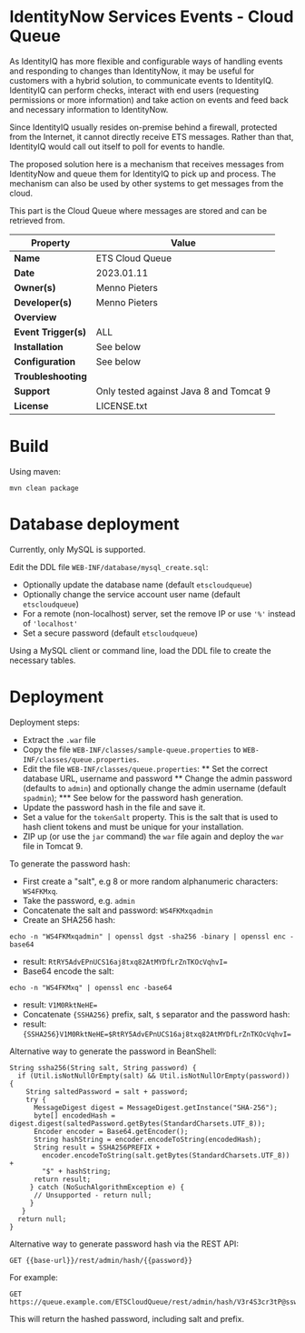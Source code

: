 # IdentityNow Services Events - Cloud Queue

As IdentityIQ has more flexible and configurable ways of handling events and responding to changes than IdentityNow, it may be useful for customers with a hybrid solution, to communicate events to IdentityIQ. IdentityIQ can perform checks, interact with end users (requesting permissions or more information) and take action on events and feed back and necessary information to IdentityNow.

Since IdentityIQ usually resides on-premise behind a firewall, protected from the Internet, it cannot directly receive ETS messages. Rather than that, IdentityIQ would call out itself to poll for events to handle.

The proposed solution here is a mechanism that receives messages from IdentityNow and queue them for IdentityIQ to pick up and process. The mechanism can also be used by other systems to get messages from the cloud. 

This part is the Cloud Queue where messages are stored and can be retrieved from.

| Property | Value |
| --- | --- |
| **Name** | ETS Cloud Queue |
| **Date** | 2023.01.11 |
| **Owner(s)** | Menno Pieters |
| **Developer(s)** | Menno Pieters |
| **Overview** |  |
| **Event Trigger(s)** | ALL |
| **Installation** | See below |
| **Configuration** | See below |
| **Troubleshooting** | |
| **Support** | Only tested against Java 8 and Tomcat 9 |
| **License** | LICENSE.txt |

# Build

Using maven:

```
mvn clean package
```

# Database deployment

Currently, only MySQL is supported.

Edit the DDL file `WEB-INF/database/mysql_create.sql`:
* Optionally update the database name (default `etscloudqueue`)
* Optionally change the service account user name (default `etscloudqueue`)
* For a remote (non-localhost) server, set the remove IP or use `'%'` instead of `'localhost'`
* Set a secure password (default `etscloudqueue`)

Using a MySQL client or command line, load the DDL file to create the necessary tables.

# Deployment

Deployment steps:
* Extract the `.war` file
* Copy the file `WEB-INF/classes/sample-queue.properties` to `WEB-INF/classes/queue.properties`.
* Edit the file `WEB-INF/classes/queue.properties`:
** Set the correct database URL, username and password
** Change the admin password (defaults to `admin`) and optionally change the admin username (default `spadmin`);
*** See below for the password hash generation.
* Update the password hash in the file and save it.
* Set a value for the `tokenSalt` property. This is the salt that is used to hash client tokens and must be unique for your installation.
* ZIP up (or use the `jar` command) the `war` file again and deploy the `war` file in Tomcat 9.

To generate the password hash:
* First create a "salt", e.g 8 or more random alphanumeric characters: `WS4FKMxq`.
* Take the password, e.g. `admin`
* Concatenate the salt and password: `WS4FKMxqadmin`
* Create an SHA256 hash: 
```
echo -n "WS4FKMxqadmin" | openssl dgst -sha256 -binary | openssl enc -base64
```
* result: `RtRY5AdvEPnUCS16aj8txq82AtMYDfLrZnTKOcVqhvI=`
* Base64 encode the salt: 
```
echo -n "WS4FKMxq" | openssl enc -base64
```
* result: `V1M0RktNeHE=` 
* Concatenate `{SSHA256}` prefix, salt, `$` separator and the password hash:
* result: `{SSHA256}V1M0RktNeHE=$RtRY5AdvEPnUCS16aj8txq82AtMYDfLrZnTKOcVqhvI=`

Alternative way to generate the password in BeanShell:
```
String ssha256(String salt, String password) {
  if (Util.isNotNullOrEmpty(salt) && Util.isNotNullOrEmpty(password)) {
    String saltedPassword = salt + password;
    try {
      MessageDigest digest = MessageDigest.getInstance("SHA-256");
      byte[] encodedHash = digest.digest(saltedPassword.getBytes(StandardCharsets.UTF_8));
      Encoder encoder = Base64.getEncoder();
      String hashString = encoder.encodeToString(encodedHash);
      String result = SSHA256PREFIX +
        encoder.encodeToString(salt.getBytes(StandardCharsets.UTF_8)) + 
        "$" + hashString;
      return result;
     } catch (NoSuchAlgorithmException e) {
      // Unsupported - return null;
     }
   }
  return null;
}
```

Alternative way to generate password hash via the REST API:

```
GET {{base-url}}/rest/admin/hash/{{password}}
```

For example:
```
GET https://queue.example.com/ETSCloudQueue/rest/admin/hash/V3r4S3cr3tP@ssw0rd
```

This will return the hashed password, including salt and prefix.



